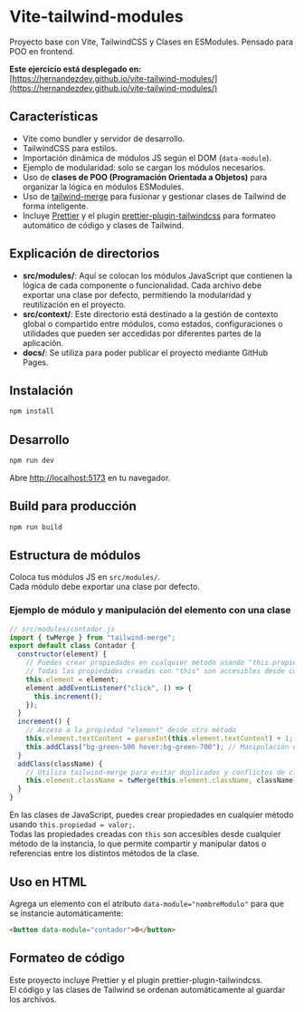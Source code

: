 # Vite-tailwind-modules

Proyecto base con Vite, TailwindCSS y Clases en ESModules. Pensado para POO en frontend.

**Este ejercicio está desplegado en:**  
[https://hernandezdev.github.io/vite-tailwind-modules/](https://hernandezdev.github.io/vite-tailwind-modules/)

## Características

- Vite como bundler y servidor de desarrollo.
- TailwindCSS para estilos.
- Importación dinámica de módulos JS según el DOM (`data-module`).
- Ejemplo de modularidad: solo se cargan los módulos necesarios.
- Uso de **clases de POO (Programación Orientada a Objetos)** para organizar la lógica en módulos ESModules.
- Uso de [tailwind-merge](https://github.com/dcastil/tailwind-merge) para fusionar y gestionar clases de Tailwind de forma inteligente.
- Incluye [Prettier](https://prettier.io/) y el plugin [prettier-plugin-tailwindcss](https://github.com/tailwindlabs/prettier-plugin-tailwindcss) para formateo automático de código y clases de Tailwind.

## Explicación de directorios

- **src/modules/**: Aquí se colocan los módulos JavaScript que contienen la lógica de cada componente o funcionalidad. Cada archivo debe exportar una clase por defecto, permitiendo la modularidad y reutilización en el proyecto.
- **src/context/**: Este directorio está destinado a la gestión de contexto global o compartido entre módulos, como estados, configuraciones o utilidades que pueden ser accedidas por diferentes partes de la aplicación.
- **docs/**: Se utiliza para poder publicar el proyecto mediante GitHub Pages.


## Instalación

```bash
npm install
```

## Desarrollo

```bash
npm run dev
```

Abre [http://localhost:5173](http://localhost:5173) en tu navegador.

## Build para producción

```bash
npm run build
```

## Estructura de módulos

Coloca tus módulos JS en `src/modules/`.  
Cada módulo debe exportar una clase por defecto.

### Ejemplo de módulo y manipulación del elemento con una clase

```js
// src/modules/contador.js
import { twMerge } from "tailwind-merge";
export default class Contador {
  constructor(element) {
    // Puedes crear propiedades en cualquier método usando "this.propiedad"
    // Todas las propiedades creadas con "this" son accesibles desde cualquier método de la instancia
    this.element = element;
    element.addEventListener("click", () => {
      this.increment();
    });
  }
  increment() {
    // Acceso a la propiedad "element" desde otro método
    this.element.textContent = parseInt(this.element.textContent) + 1;
    this.addClass("bg-green-500 hover:bg-green-700"); // Manipulación del elemento: añade clases de Tailwind
  }
  addClass(className) {
    // Utiliza tailwind-merge para evitar duplicados y conflictos de clases
    this.element.className = twMerge(this.element.className, className);
  }
}
```

En las clases de JavaScript, puedes crear propiedades en cualquier método usando `this.propiedad = valor;`.  
Todas las propiedades creadas con `this` son accesibles desde cualquier método de la instancia, lo que permite compartir y manipular datos o referencias entre los distintos métodos de la clase.

## Uso en HTML

Agrega un elemento con el atributo `data-module="nombreModulo"` para que se instancie automáticamente:

```html
<button data-module="contador">0</button>
```

## Formateo de código

Este proyecto incluye Prettier y el plugin prettier-plugin-tailwindcss.  
El código y las clases de Tailwind se ordenan automáticamente al guardar los archivos.

